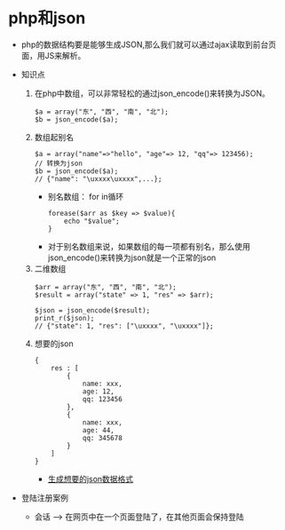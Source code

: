 # php和json
* php的数据结构要是能够生成JSON,那么我们就可以通过ajax读取到前台页面，用JS来解析。
* 知识点
    1. 在php中数组，可以非常轻松的通过json_encode()来转换为JSON。
        ```
        $a = array("东", "西", "南", "北");
        $b = json_encode($a);
        ```
    2. 数组起别名
        ```
        $a = array("name"=>"hello", "age"=> 12, "qq"=> 123456);
        // 转换为json
        $b = json_encode($a);
        // {"name": "\uxxxx\uxxxx",...};
        ```
        * 别名数组： for in循环
            ```
            forease($arr as $key => $value){
                echo "$value";
            }
            ```
        * 对于别名数组来说，如果数组的每一项都有别名，那么使用json_encode()来转换为json就是一个正常的json
    3. 二维数组
        ```
        $arr = array("东", "西", "南", "北");
        $result = array("state" => 1, "res" => $arr);
        ```
        ```
        $json = json_encode($result);
        print_r($json);
        // {"state": 1, "res": ["\uxxxx", "\uxxxx"]};
        ```
    4. 想要的json
        ```
        {
            res : [
                {
                    name: xxx,
                    age: 12,
                    qq: 123456
                },
                {
                    name: xxx,
                    age: 44,
                    qq: 345678
                }
            ]
        }
        ```
        * [生成想要的json数据格式](file/01_getMyData.php)
        
* 登陆注册案例
    * 会话 --> 在网页中在一个页面登陆了，在其他页面会保持登陆       
    